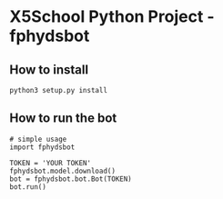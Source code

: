 # X5School Python Project - fphydsbot

## How to install

```console
python3 setup.py install
```

## How to run the bot

```python3
# simple usage
import fphydsbot

TOKEN = 'YOUR TOKEN'
fphydsbot.model.download()
bot = fphydsbot.bot.Bot(TOKEN)
bot.run()
```

